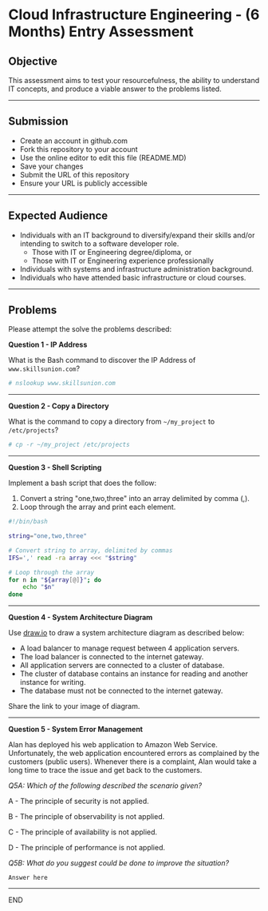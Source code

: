 # Cloud Infrastructure Engineering - (6 Months) Entry Assessment

## Objective

This assessment aims to test your resourcefulness, the ability to understand IT concepts, and produce a viable answer to the problems listed.

---
## Submission

- Create an account in github.com
- Fork this repository to your account
- Use the online editor to edit this file (README.MD)
- Save your changes
- Submit the URL of this repository 
- Ensure your URL is publicly accessible

---
## Expected Audience

- Individuals with an IT background to diversify/expand their skills and/or intending to switch to a software developer role.
    - Those with IT or Engineering degree/diploma, or
    - Those with IT or Engineering experience professionally
- Individuals with systems and infrastructure administration background.
- Individuals who have attended basic infrastructure or cloud courses.

---

## Problems

Please attempt the solve the problems described:

**Question 1 - IP Address**

What is the Bash command to discover the IP Address of `www.skillsunion.com`?

```sh
# nslookup www.skillsunion.com
```

---

**Question 2 - Copy a Directory**

What is the command to copy a directory from `~/my_project` to `/etc/projects`?

```sh
# cp -r ~/my_project /etc/projects
```
---

**Question 3 - Shell Scripting**

Implement a bash script that does the follow:
1. Convert a string "one,two,three" into an array delimited by comma (,).
1. Loop through the array and print each element.

```sh
#!/bin/bash

string="one,two,three"

# Convert string to array, delimited by commas
IFS=',' read -ra array <<< "$string"

# Loop through the array 
for n in "${array[@]}"; do
    echo "$n"
done

```

---

**Question 4 - System Architecture Diagram**

Use [draw.io](draw.io) to draw a system architecture diagram as described below:

- A load balancer to manage request between 4 application servers.
- The load balancer is connected to the internet gateway.
- All application servers are connected to a cluster of database.
- The cluster of database contains an instance for reading and another instance for writing.
- The database must not be connected to the internet gateway.

Share the link to your image of diagram.

---

**Question 5 - System Error Management**

Alan has deployed his web application to Amazon Web Service. Unfortunately, the web application encountered errors as complained by the customers (public users). Whenever there is a complaint, Alan would take a long time to trace the issue and get back to the customers. 

*Q5A: Which of the following described the scenario given?*

A - The principle of security is not applied.

B - The principle of observability is not applied.

C - The principle of availability is not applied.

D - The principle of performance is not applied.

*Q5B: What do you suggest could be done to improve the situation?*

```
Answer here
```

---

END
